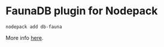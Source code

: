 # FaunaDB plugin for Nodepack

```
nodepack add db-fauna
```

More info [here](https://nodepackjs.com/guide/database.html#fauna).
